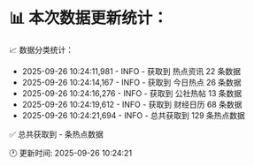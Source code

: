 📊 本次数据更新统计：
==========================

📈 数据分类统计：
- 2025-09-26 10:24:11,981 - INFO - 获取到 热点资讯 22 条数据
- 2025-09-26 10:24:14,167 - INFO - 获取到 今日热点 26 条数据
- 2025-09-26 10:24:16,276 - INFO - 获取到 公社热帖 13 条数据
- 2025-09-26 10:24:19,612 - INFO - 获取到 财经日历 68 条数据
- 2025-09-26 10:24:21,694 - INFO - 总共获取到 129 条热点数据

✅ 总共获取到 - 条热点数据

🕐 更新时间: 2025-09-26 10:24:21
